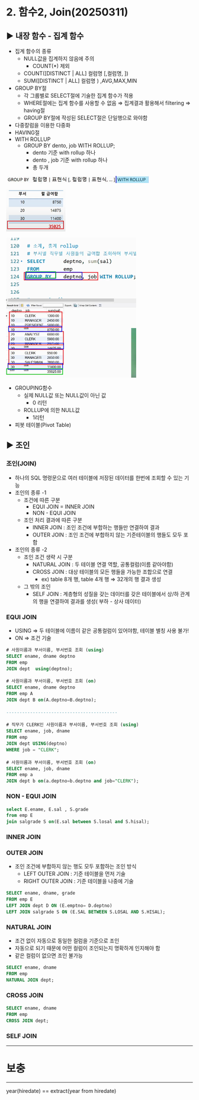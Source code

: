 # 2. 함수2, Join(20250311)

## ▶️ 내장 함수 - 집계 함수

- 집계 함수의 종류
    - NULL값을 집계하지 않음에 주의
        - COUNT(*) 제외
    - COUNT([DISTINCT | ALL] 컬럼명 [,컬럼명,  ])
    - SUM([DISTINCT | ALL] 컬럼명 ) ,AVG,MAX,MIN
- GROUP BY절
    - 각 그룹별로 SELECT절에 기술한 집계 함수가 적용
    - WHERE절에는 집계 함수를 사용할 수 없음 ⇒ 집계결과 활용해서 filtering ⇒ having절
    - GROUP BY절에 작성된 SELECT절은 단일행으로 와야함
- 다중칼럼을 이용한 다중화
- HAVING절
- WITH ROLLUP
    - GROUP BY dento, job WITH ROLLUP;
        - dento 기준 with rollup 하나
        - dento , job 기준 with rollup 하나
        - 총 두개

![image.png](image.png)

![image.png](image%201.png)

![image.png](image%202.png)

- GROUPING함수
    - 실제 NULL값 또는 NULL값이 아닌 값
        - 0 리턴
    - ROLLUP에 의한 NULL값
        - 1리턴
- 피봇 테이블(Pivot Table)

## ▶️ 조인

### 조인(JOIN)

- 하나의 SQL 명령문으로 여러 테이블에 저장된 데이터를 한번에 조회할 수 있는 기능
- 조인의 종류 -1
    - 조건에 따른 구분
        - EQUI JOIN = INNER JOIN
        - NON - EQUI JOIN
    - 조인 처리 결과에 따른 구분
        - INNER JOIN : 조인 조건에 부합하는 행들만 연결하여 결과
        - OUTER JOIN : 조인 조건에 부합하지 않는 기준테이블의 행들도 모두 포함
- 조인의 종류 -2
    - 조인 조건 생략 시 구분
        - NATURAL JOIN : 두 테이블 연결 역할, 공통컬럼(이름 같아야함)
        - CROSS JOIN : 대상 테이블의 모든 행들을 가능한 조합으로 연결
            - ex) table 8개 행, table 4개 행 ⇒  32개의 행 결과 생성
    - 그 밖의 조인
        - SELF JOIN : 계층형의 성질을 갖는 데이터를 갖은 테이블에서 상/하 관계의 행을 연결하여 결과를 생성( 부하 - 상사 데이터)

### EQUI JOIN

- USING ⇒ 두 테이블에 이름이 같은 공통컬럼이 있어야함, 테이블 별칭 사용 불가!
- ON       ⇒ 조건 기술

```sql
# 사원이름과 부서이름, 부서번호 조회 (using)
SELECT ename, dname deptno
FROM emp 
JOIN dept  using(deptno);

# 사원이름과 부서이름, 부서번호 조회 (on)
SELECT ename, dname deptno
FROM emp A
JOIN dept B on(A.deptno=B.deptno);

------------------------------------------

# 직무가 CLERK인 사원이름과 부서이름, 부서번호 조회 (using)
SELECT ename, job, dname
FROM emp 
JOIN dept USING(deptno)
WHERE job = "CLERK";

# 사원이름과 부서이름, 부서번호 조회 (on)
SELECT ename, job, dname
FROM emp a
JOIN dept b on(a.deptno=b.deptno and job="CLERK");
```

### NON - EQUI JOIN

```sql
select E.ename, E.sal , S.grade
from emp E
join salgrade S on(E.sal between S.losal and S.hisal); 
```

### INNER JOIN

### OUTER JOIN

- 조인 조건에 부합하지 않는 행도 모두 포함하는 조인 방식
    - LEFT OUTER JOIN : 기준 테이블을 먼저 기술
    - RIGHT OUTER JOIN : 기준 테이블을 나중에 기술

```sql
SELECT ename, dname, grade
FROM emp E
LEFT JOIN dept D ON (E.emptno= D.deptno)
LEFT JOIN salgrade S ON (E.SAL BETWEEN S.LOSAL AND S.HISAL);
```

### NATURAL JOIN

- 조건 없이 자동으로 동일한 컬럼을 기준으로 조인
- 자동으로 되기 때문에 어떤 컬럼이 조인되는지 명확하게 인지해야 함
- 같은 컬럼이 없으면 조인 불가능

```sql
SELECT ename, dname
FROM emp
NATURAL JOIN dept;
```

### CROSS JOIN

```sql
SELECT ename, dname
FROM emp
CROSS JOIN dept;
```

### SELF JOIN

---

# 보충

---

year(hiredate) == extract(year from hiredate)
